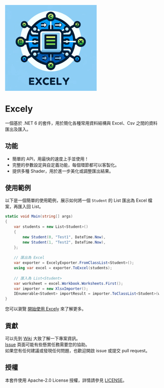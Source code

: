 <img src="https://github.com/maxzh1999tw/Excely/blob/main/logo/Excely.png?raw=true" alt="image" width="300" height="auto">

# Excely
一個基於 .NET 6 的套件，用於簡化各種常用資料結構與 Excel、Csv 之間的資料匯出及匯入。

## 功能
- 簡單的 API，用最快的速度上手並使用！
- 完整的參數設定與自定義功能，每個環節都可以客製化。
- 提供多種 Shader，用於進一步美化或調整匯出結果。

## 使用範例

以下是一個簡單的使用範例，展示如何將一個 `Student` 的 List 匯出為 Excel 檔案，再匯入回 List。

```csharp
static void Main(string[] args)
{
    var students = new List<Student>()
    {
        new Student(0, "Test1", DateTime.Now),
        new Student(1, "Test2", DateTime.Now),
    };

    // 匯出為 Excel
    var exporter = ExcelyExporter.FromClassList<Student>();
    using var excel = exporter.ToExcel(students);

    // 匯入為 List<Student>
    var worksheet = excel.Workbook.Worksheets.First();
    var importer = new XlsxImporter();
    IEnumerable<Student> importResult = importer.ToClassList<Student>(worksheet);
}
```

您可以瀏覽 [開始使用 Excely](https://github.com/maxzh1999tw/Excely/wiki/%E9%96%8B%E5%A7%8B%E4%BD%BF%E7%94%A8-Excely) 來了解更多。

## 貢獻
可以先到 [Wiki](https://github.com/maxzh1999tw/Excely/wiki) 大致了解一下專案資訊。  
[Issue](https://github.com/maxzh1999tw/Excely/issues) 頁面可能有些懸賞任務需要您的協助。  
如果您有任何建議或發現任何問題，也歡迎開啟 issue 或提交 pull request。

## 授權

本套件使用 Apache-2.0 License 授權，詳情請參見 [LICENSE](LICENSE)。
